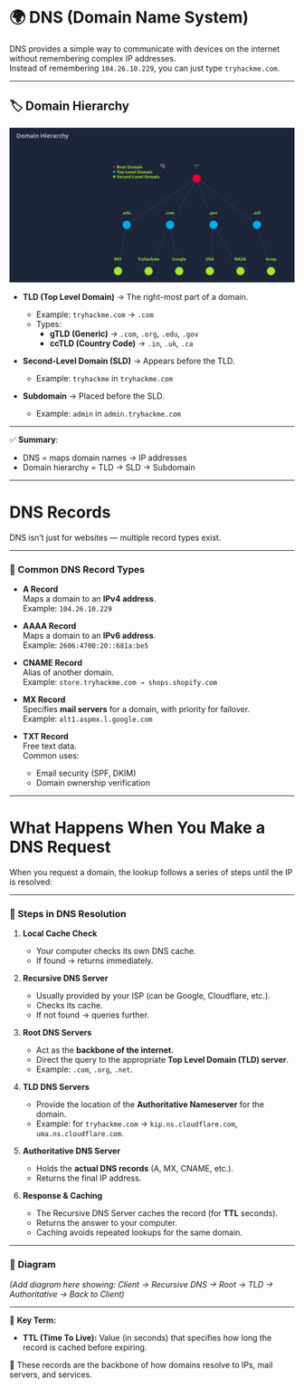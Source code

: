# 🌍 DNS (Domain Name System)

DNS provides a simple way to communicate with devices on the internet without remembering complex IP addresses.  
Instead of remembering `104.26.10.229`, you can just type `tryhackme.com`.

---

## 🏷 Domain Hierarchy
![DNS Hierarchy](images/DomainHierarchy.png)

- **TLD (Top Level Domain)** → The right-most part of a domain.  
  - Example: `tryhackme.com` → `.com`  
  - Types:  
    - **gTLD (Generic)** → `.com`, `.org`, `.edu`, `.gov`  
    - **ccTLD (Country Code)** → `.in`, `.uk`, `.ca`  

- **Second-Level Domain (SLD)** → Appears before the TLD.  
  - Example: `tryhackme` in `tryhackme.com`  

- **Subdomain** → Placed before the SLD.  
  - Example: `admin` in `admin.tryhackme.com`

---

✅ **Summary**:  
- DNS = maps domain names → IP addresses  
- Domain hierarchy = TLD → SLD → Subdomain

---

# DNS Records  

DNS isn’t just for websites — multiple record types exist.  

---

### 🔹 Common DNS Record Types  

- **A Record**  
  Maps a domain to an **IPv4 address**.  
  Example: `104.26.10.229`  

- **AAAA Record**  
  Maps a domain to an **IPv6 address**.  
  Example: `2606:4700:20::681a:be5`  

- **CNAME Record**  
  Alias of another domain.  
  Example: `store.tryhackme.com → shops.shopify.com`  

- **MX Record**  
  Specifies **mail servers** for a domain, with priority for failover.  
  Example: `alt1.aspmx.l.google.com`  

- **TXT Record**  
  Free text data.  
  Common uses:  
  - Email security (SPF, DKIM)  
  - Domain ownership verification  

---
# What Happens When You Make a DNS Request  

When you request a domain, the lookup follows a series of steps until the IP is resolved:  

---

### 🔹 Steps in DNS Resolution  

1. **Local Cache Check**  
   - Your computer checks its own DNS cache.  
   - If found → returns immediately.  

2. **Recursive DNS Server**  
   - Usually provided by your ISP (can be Google, Cloudflare, etc.).  
   - Checks its cache.  
   - If not found → queries further.  

3. **Root DNS Servers**  
   - Act as the **backbone of the internet**.  
   - Direct the query to the appropriate **Top Level Domain (TLD) server**.  
   - Example: `.com`, `.org`, `.net`.  

4. **TLD DNS Servers**  
   - Provide the location of the **Authoritative Nameserver** for the domain.  
   - Example: for `tryhackme.com` → `kip.ns.cloudflare.com`, `uma.ns.cloudflare.com`.  

5. **Authoritative DNS Server**  
   - Holds the **actual DNS records** (A, MX, CNAME, etc.).  
   - Returns the final IP address.  

6. **Response & Caching**  
   - The Recursive DNS Server caches the record (for **TTL** seconds).  
   - Returns the answer to your computer.  
   - Caching avoids repeated lookups for the same domain.  

---

### 🔹 Diagram  

*(Add diagram here showing: Client → Recursive DNS → Root → TLD → Authoritative → Back to Client)*  

---

📌 **Key Term:**  
- **TTL (Time To Live):** Value (in seconds) that specifies how long the record is cached before expiring.  


📌 These records are the backbone of how domains resolve to IPs, mail servers, and services.




